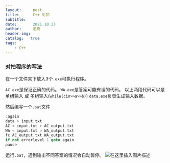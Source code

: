 ```yaml
---
layout:     post
title:      C++ 对拍
subtitle:   
date:       2021.10.23
author:     追殇
header-img: 
catalog:   true
tags:
    - C++
---
```

### 对拍程序的写法

在一个文件夹下放入3个`.exe`可执行程序。

`AC.exe`是保证正确的代码。
`WA.exe`是答案可能有误的代码。
以上两段代码可以是单组输入 或 多组输入(`while(cin>>a>>b)`)
`data.exe`负责生成输入数据。

然后编写一个`.bat`文件

```cpp
:again  
data > input.txt  
AC < input.txt > AC_output.txt  
WA < input.txt > WA_output.txt  
fc AC_output.txt WA_output.txt  
if not errorlevel 1 goto again  
pause 
```
运行`.bat`，遇到输出不同答案的情况会自动暂停。
![在这里插入图片描述](https://img-blog.csdnimg.cn/ab323a6d8502492fa8cab7b94f7e06f2.png)
